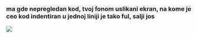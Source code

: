 ### ma gde nepregledan kod, tvoj fonom uslikani ekran, na kome je ceo kod indentiran u jednoj liniji je tako ful, salji jos
![](https://media.giphy.com/media/3og0ICJy5uWPzPrIiY/giphy.gif)
